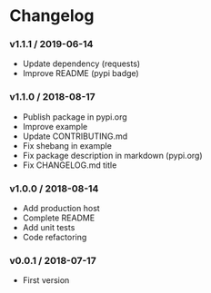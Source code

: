 Changelog
=========

### v1.1.1 / 2019-06-14

  - Update dependency (requests)
  - Improve README (pypi badge)

### v1.1.0 / 2018-08-17

  - Publish package in pypi.org
  - Improve example
  - Update CONTRIBUTING.md
  - Fix shebang in example
  - Fix package description in markdown (pypi.org)
  - Fix CHANGELOG.md title

### v1.0.0 / 2018-08-14

  - Add production host
  - Complete README
  - Add unit tests
  - Code refactoring

### v0.0.1 / 2018-07-17

  - First version
